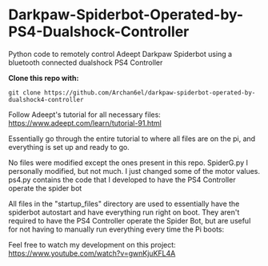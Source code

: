 # Darkpaw-Spiderbot-Operated-by-PS4-Dualshock-Controller

Python code to remotely control Adeept Darkpaw Spiderbot using a bluetooth connected dualshock PS4 Controller

**Clone this repo with:**
```
git clone https://github.com/Archan6el/darkpaw-spiderbot-operated-by-dualshock4-controller
```

Follow Adeept's tutorial for all necessary files: https://www.adeept.com/learn/tutorial-91.html

Essentially go through the entire tutorial to where all files are on the pi, and everything is set up and ready to go.

No files were modified except the ones present in this repo. SpiderG.py I personally modified, but not much. I just changed some of the motor values. ps4.py contains the code that I developed to have the PS4 Controller operate the spider bot

All files in the "startup_files" directory are used to essentially have the spiderbot autostart and have everything run right on boot. They aren't required to have the PS4 Controller operate the Spider Bot, but are useful for not having to manually run everything every time the Pi boots:

Feel free to watch my development on this project: https://www.youtube.com/watch?v=gwnKjuKFL4A

